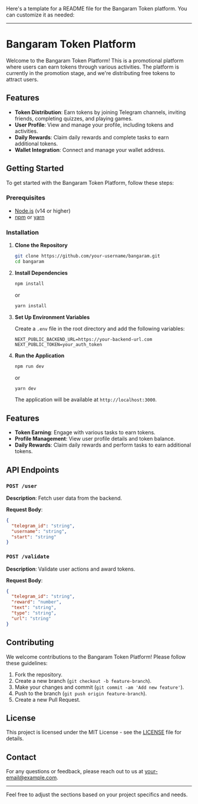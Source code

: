 Here's a template for a README file for the Bangaram Token platform. You can customize it as needed:

---

# Bangaram Token Platform

Welcome to the Bangaram Token Platform! This is a promotional platform where users can earn tokens through various activities. The platform is currently in the promotion stage, and we're distributing free tokens to attract users.

## Features

- **Token Distribution**: Earn tokens by joining Telegram channels, inviting friends, completing quizzes, and playing games.
- **User Profile**: View and manage your profile, including tokens and activities.
- **Daily Rewards**: Claim daily rewards and complete tasks to earn additional tokens.
- **Wallet Integration**: Connect and manage your wallet address.

## Getting Started

To get started with the Bangaram Token Platform, follow these steps:

### Prerequisites

- [Node.js](https://nodejs.org/) (v14 or higher)
- [npm](https://www.npmjs.com/) or [yarn](https://yarnpkg.com/)

### Installation

1. **Clone the Repository**

   ```bash
   git clone https://github.com/your-username/bangaram.git
   cd bangaram
   ```

2. **Install Dependencies**

   ```bash
   npm install
   ```

   or

   ```bash
   yarn install
   ```

3. **Set Up Environment Variables**

   Create a `.env` file in the root directory and add the following variables:

   ```env
   NEXT_PUBLIC_BACKEND_URL=https://your-backend-url.com
   NEXT_PUBLIC_TOKEN=your_auth_token
   ```

4. **Run the Application**

   ```bash
   npm run dev
   ```

   or

   ```bash
   yarn dev
   ```

   The application will be available at `http://localhost:3000`.

## Features

- **Token Earning**: Engage with various tasks to earn tokens.
- **Profile Management**: View user profile details and token balance.
- **Daily Rewards**: Claim daily rewards and perform tasks to earn additional tokens.

## API Endpoints

### `POST /user`

**Description**: Fetch user data from the backend.

**Request Body**:

```json
{
  "telegram_id": "string",
  "username": "string",
  "start": "string"
}
```

### `POST /validate`

**Description**: Validate user actions and award tokens.

**Request Body**:

```json
{
  "telegram_id": "string",
  "reward": "number",
  "text": "string",
  "type": "string",
  "url": "string"
}
```

## Contributing

We welcome contributions to the Bangaram Token Platform! Please follow these guidelines:

1. Fork the repository.
2. Create a new branch (`git checkout -b feature-branch`).
3. Make your changes and commit (`git commit -am 'Add new feature'`).
4. Push to the branch (`git push origin feature-branch`).
5. Create a new Pull Request.

## License

This project is licensed under the MIT License - see the [LICENSE](LICENSE) file for details.

## Contact

For any questions or feedback, please reach out to us at [your-email@example.com](mailto:bangaramcrypto@gmail.com).

---

Feel free to adjust the sections based on your project specifics and needs.